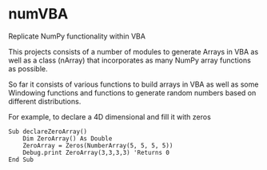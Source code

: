 # numVBA
Replicate NumPy functionality within VBA

This projects consists of a number of modules to generate Arrays in VBA as well as a class (nArray) that incorporates as many NumPy array functions as possible.

So far it consists of various functions to build arrays in VBA as well as some Windowing functions and functions to generate random numbers based on different distributions.

For example, to declare a 4D dimensional and fill it with zeros
```
Sub declareZeroArray()
    Dim ZeroArray() As Double
    ZeroArray = Zeros(NumberArray(5, 5, 5, 5))
    Debug.print ZeroArray(3,3,3,3) 'Returns 0
End Sub
```
